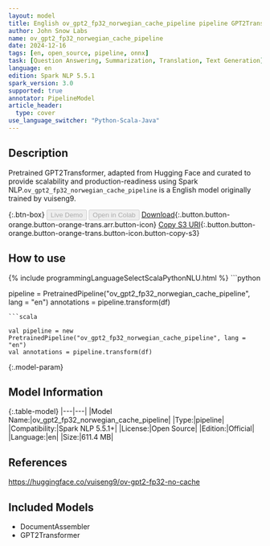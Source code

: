 ```yaml
---
layout: model
title: English ov_gpt2_fp32_norwegian_cache_pipeline pipeline GPT2Transformer from vuiseng9
author: John Snow Labs
name: ov_gpt2_fp32_norwegian_cache_pipeline
date: 2024-12-16
tags: [en, open_source, pipeline, onnx]
task: [Question Answering, Summarization, Translation, Text Generation]
language: en
edition: Spark NLP 5.5.1
spark_version: 3.0
supported: true
annotator: PipelineModel
article_header:
  type: cover
use_language_switcher: "Python-Scala-Java"
---
```


## Description

Pretrained GPT2Transformer, adapted from Hugging Face and curated to provide scalability and production-readiness using Spark NLP.`ov_gpt2_fp32_norwegian_cache_pipeline` is a English model originally trained by vuiseng9.

{:.btn-box}
<button class="button button-orange" disabled>Live Demo</button>
<button class="button button-orange" disabled>Open in Colab</button>
[Download](https://s3.amazonaws.com/auxdata.johnsnowlabs.com/public/models/ov_gpt2_fp32_norwegian_cache_pipeline_en_5.5.1_3.0_1734360297952.zip){:.button.button-orange.button-orange-trans.arr.button-icon}
[Copy S3 URI](s3://auxdata.johnsnowlabs.com/public/models/ov_gpt2_fp32_norwegian_cache_pipeline_en_5.5.1_3.0_1734360297952.zip){:.button.button-orange.button-orange-trans.button-icon.button-copy-s3}

## How to use



<div class="tabs-box" markdown="1">
{% include programmingLanguageSelectScalaPythonNLU.html %}
```python

pipeline = PretrainedPipeline("ov_gpt2_fp32_norwegian_cache_pipeline", lang = "en")
annotations =  pipeline.transform(df)   

```
```scala

val pipeline = new PretrainedPipeline("ov_gpt2_fp32_norwegian_cache_pipeline", lang = "en")
val annotations = pipeline.transform(df)

```
</div>

{:.model-param}
## Model Information

{:.table-model}
|---|---|
|Model Name:|ov_gpt2_fp32_norwegian_cache_pipeline|
|Type:|pipeline|
|Compatibility:|Spark NLP 5.5.1+|
|License:|Open Source|
|Edition:|Official|
|Language:|en|
|Size:|611.4 MB|

## References

https://huggingface.co/vuiseng9/ov-gpt2-fp32-no-cache

## Included Models

- DocumentAssembler
- GPT2Transformer